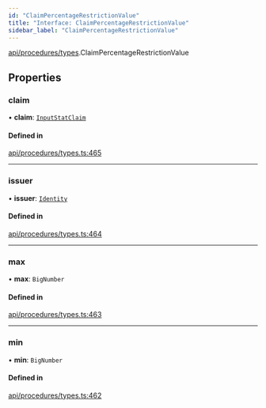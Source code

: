 ```yaml
---
id: "ClaimPercentageRestrictionValue"
title: "Interface: ClaimPercentageRestrictionValue"
sidebar_label: "ClaimPercentageRestrictionValue"
---
```


[api/procedures/types](../../../../../modules/API/Procedures/Types/Types.md).ClaimPercentageRestrictionValue

## Properties

### claim

• **claim**: [`InputStatClaim`](../../../../../modules/API/Entities/Types/Types.md#inputstatclaim)

#### Defined in

[api/procedures/types.ts:465](https://github.com/PolymeshAssociation/polymesh-sdk/blob/654b99c8d/src/api/procedures/types.ts#L465)

___

### issuer

• **issuer**: [`Identity`](../../../../../classes/API/Entities/Identity/Identity.md)

#### Defined in

[api/procedures/types.ts:464](https://github.com/PolymeshAssociation/polymesh-sdk/blob/654b99c8d/src/api/procedures/types.ts#L464)

___

### max

• **max**: `BigNumber`

#### Defined in

[api/procedures/types.ts:463](https://github.com/PolymeshAssociation/polymesh-sdk/blob/654b99c8d/src/api/procedures/types.ts#L463)

___

### min

• **min**: `BigNumber`

#### Defined in

[api/procedures/types.ts:462](https://github.com/PolymeshAssociation/polymesh-sdk/blob/654b99c8d/src/api/procedures/types.ts#L462)
